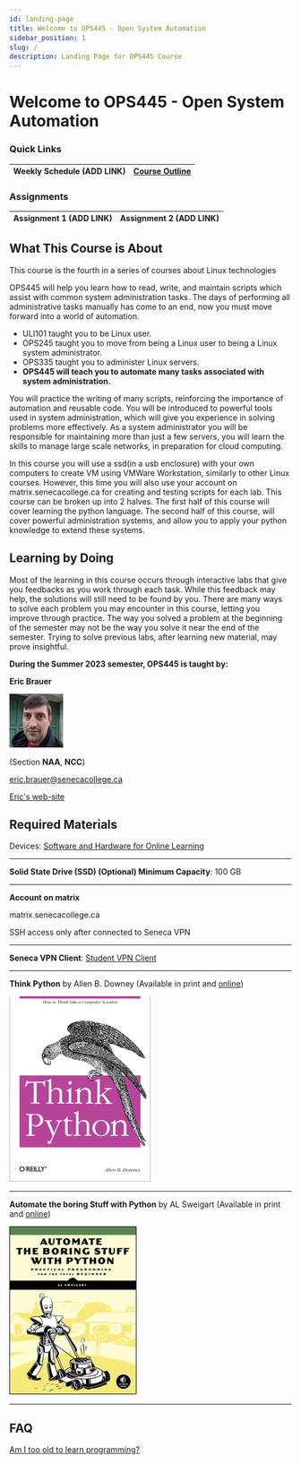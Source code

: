 ```yaml
---
id: landing-page
title: Welcome to OPS445 - Open System Automation
sidebar_position: 1
slug: /
description: Landing Page for OPS445 Course
---
```


# Welcome to OPS445 - Open System Automation

### Quick Links

| Weekly Schedule (ADD LINK) | [Course Outline](https://scs.senecac.on.ca/course/ops445) |
| :---: | :---: |

### Assignments

| Assignment 1 (ADD LINK) | Assignment 2 (ADD LINK) |
| :---: | :---: |


## What This Course is About

This course is the fourth in a series of courses about Linux technologies

OPS445 will help you learn how to read, write, and maintain scripts which assist with common system administration tasks. The days of performing all administrative tasks manually has come to an end, now you must move forward into a world of automation.

  - ULI101 taught you to be Linux user.
  - OPS245 taught you to move from being a Linux user to being a Linux system administrator.
  - OPS335 taught you to administer Linux servers.
  - **OPS445 will teach you to automate many tasks associated with system administration.**

You will practice the writing of many scripts, reinforcing the importance of automation and reusable code. You will be introduced to powerful tools used in system administration, which will give you experience in solving problems more effectively. As a system administrator you will be responsible for maintaining more than just a few servers, you will learn the skills to manage large scale networks, in preparation for cloud computing.

In this course you will use a ssd(in a usb enclosure) with your own computers to create VM using VMWare Workstation, similarly to other Linux courses. However, this time you will also use your account on matrix.senecacollege.ca for creating and testing scripts for each lab. This course can be broken up into 2 halves. The first half of this course will cover learning the python language. The second half of this course, will cover powerful administration systems, and allow you to apply your python knowledge to extend these systems.


## Learning by Doing

Most of the learning in this course occurs through interactive labs that give you feedbacks as you work through each task. While this feedback may help, the solutions will still need to be found by you. There are many ways to solve each problem you may encounter in this course, letting you improve through practice. The way you solved a problem at the beginning of the semester may not be the way you solve it near the end of the semester. Trying to solve previous labs, after learning new material, may prove insightful.

**During the Summer 2023 semester, OPS445 is taught by:**

**Eric Brauer**

![Eric Brauer](/img/Eric_brauer.jpg "Photo of Professor Eric Brauer")

(Section **NAA**, **NCC**)

eric.brauer@senecacollege.ca

[Eric's web-site](https://ict.senecacollege.ca/~eric.brauer)


## Required Materials

Devices:	[Software and Hardware for Online Learning](https://www.senecacollege.ca/student-services-and-support/technical-requirements-for-online-learning.html)

---

**Solid State Drive (SSD) (Optional)	Minimum Capacity**: 100 GB

---

**Account on matrix**

matrix.senecacollege.ca

SSH access only after connected to Seneca VPN

---

**Seneca VPN Client**: [Student VPN Client](https://inside.senecacollege.ca/its/services/vpn/)

---

**Think Python** by Allen B. Downey (Available in print and [online](http://greenteapress.com/wp/think-python-2e/))

![Think Python Book](/img/Thinkpython.png "Image of Think Python Book cover")

---

**Automate the boring Stuff with Python** by AL Sweigart (Available in print and [online](https://automatetheboringstuff.com/))

![Automate With Python Book](/img/Automatewithpython.png "Image of Automate With Python Book cover")

---

## FAQ

[Am I too old to learn programming?](https://inventwithpython.com/blog/2012/09/27/am-i-too-old-to-learn-programming/)
